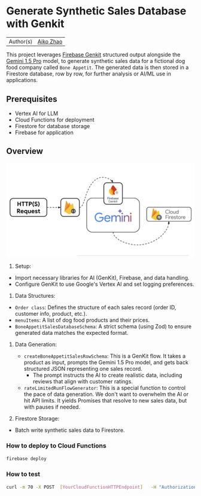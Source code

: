 # Generate Synthetic Sales Database with Genkit

|           |                                           |
| --------- | ----------------------------------------- |
| Author(s) | [Aiko Zhao](https://github.com/aikozhaoz) |

This project leverages [Firebase Genkit](https://firebase.google.com/products/genkit) structured output alongside the [Gemini 1.5 Pro](https://blog.google/technology/ai/google-gemini-next-generation-model-february-2024/) model, to generate synthetic sales data for a fictional dog food company called `Bone Appetit`. The generated data is then stored in a Firestore database, row by row, for further analysis or AI/ML use in applications.

## Prerequisites

- Vertex AI for LLM
- Cloud Functions for deployment
- Firestore for database storage
- Firebase for application

## Overview

![synthetic-database-diagram](static/synthetic-database-diagram.png)

1. Setup:

- Import necessary libraries for AI (GenKit), Firebase, and data handling.
- Configure GenKit to use Google's Vertex AI and set logging preferences.

1. Data Structures:

- `Order class`: Defines the structure of each sales record (order ID, customer info, product, etc.).
- `menuItems`: A list of dog food products and their prices.
- `BoneAppetitSalesDatabaseSchema`: A strict schema (using Zod) to ensure generated data matches the expected format.

1. Data Generation:

   - `createBoneAppetitSalesRowSchema`: This is a GenKit flow. It takes a product as input, prompts the Gemini 1.5 Pro model, and gets back structured JSON representing one sales record.
     - The prompt instructs the AI to create realistic data, including reviews that align with customer ratings.
   - `rateLimitedRunFlowGenerator`: This is a special function to control the pace of data generation. We don't want to overwhelm the AI or hit API limits. It yields Promises that resolve to new sales data, but with pauses if needed.

1. Firestore Storage:

- Batch write synthetic sales data to Firestore.

### How to deploy to Cloud Functions

```bash
firebase deploy
```

### How to test

```bash
curl -m 70 -X POST  [YourCloudFunctionHTTPEndpoint]   -H "Authorization: bearer $(gcloud auth print-identity-token)"   -H "Content-Type: application/json"
```
